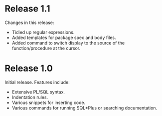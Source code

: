 # Release 1.1 #

Changes in this release:
  * Tidied up regular expressions.
  * Added templates for package spec and body files.
  * Added command to switch display to the source of the function/procedure at the cursor.

# Release 1.0 #

Initial release.
Features include:
  * Extensive PL/SQL syntax.
  * Indentation rules.
  * Various snippets for inserting code.
  * Various commands for running SQL\*Plus or searching documentation.